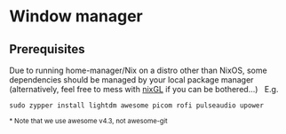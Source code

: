 # Window manager

## Prerequisites
Due to running home-manager/Nix on a distro other than NixOS, some dependencies should be managed by your local package manager (alternatively, feel free to mess with [nixGL](https://github.com/nix-community/nixGL) if you can be bothered...)  
E.g.
```
sudo zypper install lightdm awesome picom rofi pulseaudio upower
```
<sub>* Note that we use awesome v4.3, not awesome-git</sub>

